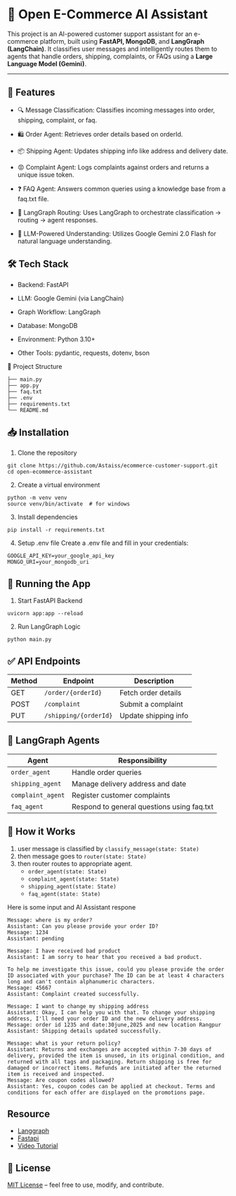 
# 🛒 Open E-Commerce AI Assistant

This project is an AI-powered customer support assistant for an e-commerce platform, built using **FastAPI, MongoDB**, and **LangGraph (LangChain)**. It classifies user messages and intelligently routes them to agents that handle orders, shipping, complaints, or FAQs using a **Large Language Model (Gemini)**.

---

## 📌 Features
- 🔍 Message Classification: Classifies incoming messages into order, shipping, complaint, or faq.

- 🛍️ Order Agent: Retrieves order details based on orderId.

- 📦 Shipping Agent: Updates shipping info like address and delivery date.

- 😡 Complaint Agent: Logs complaints against orders and returns a unique issue token.

- ❓ FAQ Agent: Answers common queries using a knowledge base from a faq.txt file.

- 🔁 LangGraph Routing: Uses LangGraph to orchestrate classification → routing → agent responses.

- 🧠 LLM-Powered Understanding: Utilizes Google Gemini 2.0 Flash for natural language understanding.

## 🛠️ Tech Stack
- Backend: FastAPI

- LLM: Google Gemini (via LangChain)

- Graph Workflow: LangGraph

- Database: MongoDB

- Environment: Python 3.10+

- Other Tools: pydantic, requests, dotenv, bson

📂 Project Structure
```
├── main.py                   
├── app.py               
├── faq.txt                    
├── .env                       
├── requirements.txt           
└── README.md                  
```
## 📥 Installation
1. Clone the repository
```
git clone https://github.com/Astaiss/ecommerce-customer-support.git
cd open-ecommerce-assistant
```
2. Create a virtual environment
```
python -m venv venv
source venv/bin/activate  # for windows
```
3. Install dependencies
```
pip install -r requirements.txt
```
4. Setup .env file
Create a .env file and fill in your credentials:
```
GOOGLE_API_KEY=your_google_api_key
MONGO_URI=your_mongodb_uri
```

## 🚀 Running the App
1. Start FastAPI Backend
```
uvicorn app:app --reload
```

2. Run LangGraph Logic
```
python main.py
```

## ✅ API Endpoints
| Method | Endpoint              | Description            |
|--------|------------------------|------------------------|
| GET    | `/order/{orderId}`     | Fetch order details    |
| POST   | `/complaint`           | Submit a complaint     |
| PUT    | `/shipping/{orderId}`  | Update shipping info   |


## 🤖 LangGraph Agents
| Agent           | Responsibility                          |
|------------------|------------------------------------------|
| `order_agent`    | Handle order queries                     |
| `shipping_agent` | Manage delivery address and date         |
| `complaint_agent`| Register customer complaints             |
| `faq_agent`      | Respond to general questions using faq.txt |


## 📘 How it Works

1. user message is classified by `classify_message(state: State)` 
2. then message goes to `router(state: State)`
3. then router routes to appropriate agent.
    - `order_agent(state: State)`
    - `complaint_agent(state: State)`
    - `shipping_agent(state: State)`
    - `faq_agent(state: State)`

Here is some input and AI Assistant respone

```
Message: where is my order?
Assistant: Can you please provide your order ID?
Message: 1234
Assistant: pending
```

```
Message: I have received bad product
Assistant: I am sorry to hear that you received a bad product.

To help me investigate this issue, could you please provide the order ID associated with your purchase? The ID can be at least 4 characters long and can't contain alphanumeric characters.
Message: 45667
Assistant: Complaint created successfully.
```
```
Message: I want to change my shipping address
Assistant: Okay, I can help you with that. To change your shipping address, I'll need your order ID and the new delivery address.
Message: order id 1235 and date:30june,2025 and new location Rangpur
Assistant: Shipping details updated successfully.
```
```
Message: what is your return policy?
Assistant: Returns and exchanges are accepted within 7-30 days of delivery, provided the item is unused, in its original condition, and returned with all tags and packaging. Return shipping is free for damaged or incorrect items. Refunds are initiated after the returned item is received and inspected.
Message: Are coupon codes allowed?
Assistant: Yes, coupon codes can be applied at checkout. Terms and conditions for each offer are displayed on the promotions page.
```

## Resource 
- [Langgraph](https://www.langchain.com/langgraph)
- [Fastapi](https://fastapi.tiangolo.com/)
- [Video Tutorial](https://www.youtube.com/watch?v=1w5cCXlh7JQ)


## 📄 License
[MIT License](LICENSE.md) – feel free to use, modify, and contribute.

